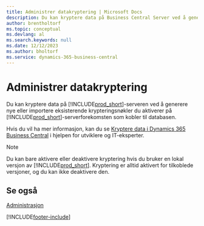 ```yaml
---
title: Administrer datakryptering | Microsoft Docs
description: Du kan kryptere data på Business Central Server ved å generere nye eller importere eksisterende krypteringsnøkler du aktiverer på serveren.
author: brentholtorf
ms.topic: conceptual
ms.devlang: al
ms.search.keywords: null
ms.date: 12/12/2023
ms.author: bholtorf
ms.service: dynamics-365-business-central
---
```

# Administrer datakryptering
Du kan kryptere data på [!INCLUDE[prod_short](includes/prod_short.md)]-serveren ved å generere nye eller importere eksisterende krypteringsnøkler du aktiverer på [!INCLUDE[prod_short](includes/prod_short.md)]-serverforekomsten som kobler til databasen.

Hvis du vil ha mer informasjon, kan du se [Kryptere data i Dynamics 365 Business Central](/dynamics365/business-central/dev-itpro/developer/devenv-encrypting-data) i hjelpen for utviklere og IT-eksperter.

> [!Note]
> Du kan bare aktivere eller deaktivere kryptering hvis du bruker en lokal versjon av [!INCLUDE[prod_short](includes/prod_short.md)]. Kryptering er alltid aktivert for tilkoblede versjoner, og du kan ikke deaktivere den.

## Se også  
[Administrasjon](admin-setup-and-administration.md)


[!INCLUDE[footer-include](includes/footer-banner.md)]